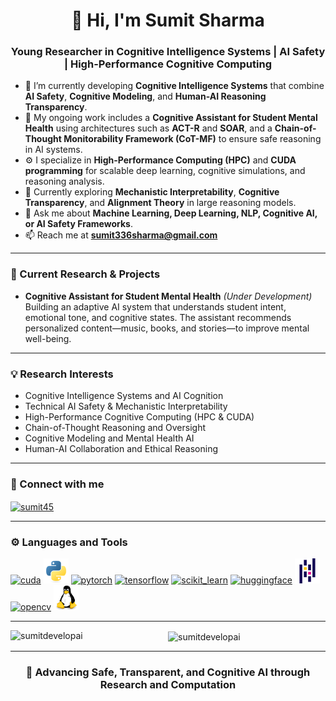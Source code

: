 <h1 align="center">👋 Hi, I'm Sumit Sharma</h1>
<h3 align="center">Young Researcher in Cognitive Intelligence Systems | AI Safety | High-Performance Cognitive Computing</h3>

- 🔭 I’m currently developing **Cognitive Intelligence Systems** that combine **AI Safety**, **Cognitive Modeling**, and **Human-AI Reasoning Transparency**.  
- 🧠 My ongoing work includes a **Cognitive Assistant for Student Mental Health** using architectures such as **ACT-R** and **SOAR**, and a **Chain-of-Thought Monitorability Framework (CoT-MF)** to ensure safe reasoning in AI systems.  
- ⚙️ I specialize in **High-Performance Computing (HPC)** and **CUDA programming** for scalable deep learning, cognitive simulations, and reasoning analysis.  
- 🌱 Currently exploring **Mechanistic Interpretability**, **Cognitive Transparency**, and **Alignment Theory** in large reasoning models.  
- 💬 Ask me about **Machine Learning, Deep Learning, NLP, Cognitive AI, or AI Safety Frameworks**.  
- 📫 Reach me at **sumit336sharma@gmail.com**

---

<h3 align="left">🧩 Current Research & Projects</h3>

- **Cognitive Assistant for Student Mental Health** *(Under Development)*  
  Building an adaptive AI system that understands student intent, emotional tone, and cognitive states. The assistant recommends personalized content—music, books, and stories—to improve mental well-being.  

---

<h3 align="left">💡 Research Interests</h3>

- Cognitive Intelligence Systems and AI Cognition  
- Technical AI Safety & Mechanistic Interpretability  
- High-Performance Cognitive Computing (HPC & CUDA)  
- Chain-of-Thought Reasoning and Oversight  
- Cognitive Modeling and Mental Health AI  
- Human-AI Collaboration and Ethical Reasoning  

---

<h3 align="left">🤝 Connect with me</h3>
<p align="left">
<a href="https://linkedin.com/in/sumit45" target="_blank">
  <img align="center" src="https://raw.githubusercontent.com/rahuldkjain/github-profile-readme-generator/master/src/images/icons/Social/linked-in-alt.svg" alt="sumit45" height="30" width="40" />
</a>
</p>

---

<h3 align="left">⚙️ Languages and Tools</h3>
<p align="left">
  <a href="https://developer.nvidia.com/cuda-zone" target="_blank"><img src="https://upload.wikimedia.org/wikipedia/commons/b/b9/Nvidia_CUDA_Logo.jpg" alt="cuda" width="40" height="40"/></a>
  <a href="https://www.python.org" target="_blank"><img src="https://raw.githubusercontent.com/devicons/devicon/master/icons/python/python-original.svg" alt="python" width="40" height="40"/></a>
  <a href="https://pytorch.org/" target="_blank"><img src="https://www.vectorlogo.zone/logos/pytorch/pytorch-icon.svg" alt="pytorch" width="40" height="40"/></a>
  <a href="https://www.tensorflow.org" target="_blank"><img src="https://www.vectorlogo.zone/logos/tensorflow/tensorflow-icon.svg" alt="tensorflow" width="40" height="40"/></a>
  <a href="https://scikit-learn.org/" target="_blank"><img src="https://upload.wikimedia.org/wikipedia/commons/0/05/Scikit_learn_logo_small.svg" alt="scikit_learn" width="40" height="40"/></a>
  <a href="https://huggingface.co" target="_blank"><img src="https://avatars.githubusercontent.com/u/25720743?s=280&v=4" alt="huggingface" width="40" height="40"/></a>
  <a href="https://pandas.pydata.org/" target="_blank"><img src="https://raw.githubusercontent.com/devicons/devicon/master/icons/pandas/pandas-original.svg" alt="pandas" width="40" height="40"/></a>
  <a href="https://opencv.org/" target="_blank"><img src="https://www.vectorlogo.zone/logos/opencv/opencv-icon.svg" alt="opencv" width="40" height="40"/></a>
  <a href="https://www.linux.org/" target="_blank"><img src="https://raw.githubusercontent.com/devicons/devicon/master/icons/linux/linux-original.svg" alt="linux" width="40" height="40"/></a>
</p>

---

<p align="left">
<img align="left" src="https://github-readme-stats.vercel.app/api/top-langs?username=sumitdevelopai&show_icons=true&locale=en&layout=compact" alt="sumitdevelopai" />
</p>

<p align="center">
<img align="center" src="https://github-readme-stats.vercel.app/api?username=sumitdevelopai&show_icons=true&locale=en" alt="sumitdevelopai" />
</p>

---

<h3 align="center">🚀 Advancing Safe, Transparent, and Cognitive AI through Research and Computation</h3>
